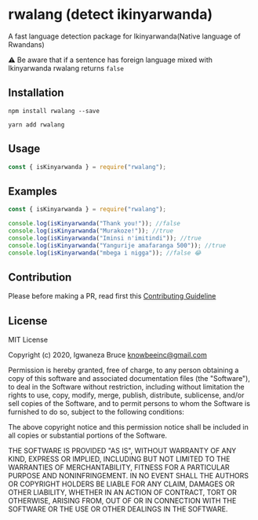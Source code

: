 # rwalang (detect ikinyarwanda)

A fast language detection package for Ikinyarwanda(Native language of Rwandans)

⚠ Be aware that if a sentence has foreign language mixed with Ikinyarwanda rwalang returns `false`

## Installation

```
npm install rwalang --save
```

```
yarn add rwalang
```

## Usage

```js
const { isKinyarwanda } = require("rwalang");
```

## Examples

```js
const { isKinyarwanda } = require("rwalang");

console.log(isKinyarwanda("Thank you!")); //false
console.log(isKinyarwanda("Murakoze!")); //true
console.log(isKinyarwanda("Iminsi n'imitindi")); //true
console.log(isKinyarwanda("Yangurije amafaranga 500")); //true
console.log(isKinyarwanda("mbega i nigga")); //false 😂
```

## Contribution

Please before making a PR, read first this [Contributing Guideline](./CONTRIBUTING.md)

## License

MIT License

Copyright (c) 2020, Igwaneza Bruce <knowbeeinc@gmail.com>

Permission is hereby granted, free of charge, to any person obtaining a copy
of this software and associated documentation files (the "Software"), to deal
in the Software without restriction, including without limitation the rights
to use, copy, modify, merge, publish, distribute, sublicense, and/or sell
copies of the Software, and to permit persons to whom the Software is
furnished to do so, subject to the following conditions:

The above copyright notice and this permission notice shall be included in all
copies or substantial portions of the Software.

THE SOFTWARE IS PROVIDED "AS IS", WITHOUT WARRANTY OF ANY KIND, EXPRESS OR
IMPLIED, INCLUDING BUT NOT LIMITED TO THE WARRANTIES OF MERCHANTABILITY,
FITNESS FOR A PARTICULAR PURPOSE AND NONINFRINGEMENT. IN NO EVENT SHALL THE
AUTHORS OR COPYRIGHT HOLDERS BE LIABLE FOR ANY CLAIM, DAMAGES OR OTHER
LIABILITY, WHETHER IN AN ACTION OF CONTRACT, TORT OR OTHERWISE, ARISING FROM,
OUT OF OR IN CONNECTION WITH THE SOFTWARE OR THE USE OR OTHER DEALINGS IN THE
SOFTWARE.
